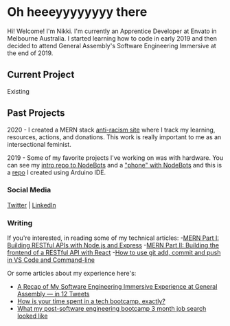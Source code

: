 # Oh heeeyyyyyyyy there

Hi! Welcome! I'm Nikki. I'm currently an Apprentice Developer at Envato in Melbourne Australia. I started learning how to code in early 2019 and then decided to attend General Assembly's Software Engineering Immersive at the end of 2019.

## Current Project

Existing

## Past Projects

2020 - I created a MERN stack [anti-racism site](https://github.com/nikkiricks/anti-racism-work) where I track my learning, resources, actions, and donations. This work is really important to me as an intersectional feminist.

2019 - Some of my favorite projects I've working on was with hardware. You can see my [intro repo to NodeBots](https://github.com/nikkiricks/Node_Bots) and a ["phone" with NodeBots](https://github.com/nikkiricks/Sloane-Phone-Node) and this is a [repo](https://github.com/nikkiricks/Sloane-Phone-Arduino) I created using Arduino IDE.

### Social Media

[Twitter](https://twitter.com/nikkiricks) |
[LinkedIn](https://www.linkedin.com/in/nikki-ricks/)

### Writing

If you're interested, in reading some of my technical articles:
-[MERN Part I: Building RESTful APIs with Node.js and Express](https://medium.com/weekly-webtips/building-restful-apis-with-node-js-and-express-a9f648219f5b)
-[MERN Part II: Building the frontend of a RESTful API with React](https://nikki-ricks.medium.com/mern-part-ii-building-the-frontend-of-a-restful-api-with-react-d10f11a9f19c)
-[How to use git add, commit and push in VS Code and Command-line](https://nikki-ricks.medium.com/how-to-use-git-add-commit-and-push-in-vs-code-and-command-line-35c0e8c47b62)

Or some articles about my experience here's: 
- [A Recap of My Software Engineering Immersive Experience at General Assembly — in 12 Tweets](https://medium.com/dev-genius/a-recap-of-my-software-engineering-immersive-experience-at-general-assembly-in-12-tweets-d750fa95c766) 
- [How is your time spent in a tech bootcamp, exactly?](https://medium.com/dev-genius/how-is-your-time-spent-in-a-tech-bootcamp-exactly-6d2e1911a3fd) 
- [What my post-software engineering bootcamp 3 month job search looked like](https://medium.com/dev-genius/what-my-post-software-engineering-bootcamp-3-month-job-search-looked-like-d037d474093d)
